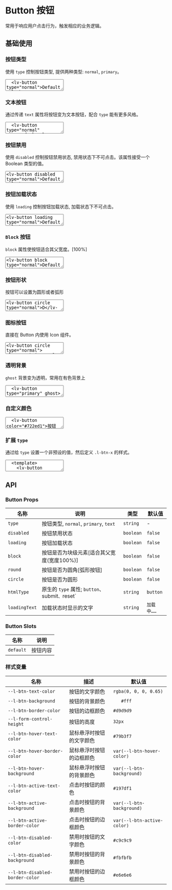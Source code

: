 # Button 按钮

常用于响应用户点击行为，触发相应的业务逻辑。

## 基础使用

<script setup>
  import { Button } from '../../src'
</script>

### 按钮类型

使用 `type` 控制按钮类型, 提供两种类型: `normal`, `primary`。

<ClientOnly>
  <CodePreview>
  <textarea lang="vue-html">
  <lv-button type="normal">Default</lv-button>
  <lv-button type="primary" class="ml-10">Primary</lv-button>
  </textarea>
  </CodePreview>
</ClientOnly>

### 文本按钮

通过传递 `text` 属性将按钮变为文本按钮，配合 `type` 能有更多风格。

<ClientOnly>
  <CodePreview>
  <textarea lang="vue-html">
  <lv-button type="normal" text>Default</lv-button>
  <lv-button type="primary" text class="ml-10">Primary</lv-button>
  </textarea>
  </CodePreview>
</ClientOnly>

### 按钮禁用

使用 `disabled` 控制按钮禁用状态, 禁用状态下不可点击。该属性接受一个 Boolean 类型的值。

<ClientOnly><CodePreview>
<textarea lang="vue-html">
<lv-button disabled type="normal">Default</lv-button>
<lv-button type="text" class="ml-10" disabled>Text</lv-button>
</textarea>
</CodePreview></ClientOnly>

### 按钮加载状态

使用 `loading` 控制按钮加载状态, 加载状态下不可点击。

<ClientOnly><CodePreview>
<textarea lang="vue-html">
<lv-button loading type="normal">Default</lv-button>
<lv-button type="primary" loading class="ml-10">Primary</lv-button>
</textarea>
</CodePreview></ClientOnly>

### `Block` 按钮

`block` 属性使按钮适合其父宽度。[100%]

<ClientOnly><CodePreview>
<textarea lang="vue-html">
<lv-button block type="normal">Default</lv-button>
<lv-button type="primary" block class="mt-15">Text</lv-button>
</textarea>
</CodePreview></ClientOnly>

### 按钮形状

按钮可以设置为圆形或者弧形

<ClientOnly><CodePreview>
<textarea lang="vue-html">
<lv-button circle type="normal">D</lv-button>
<lv-button type="primary" round class="ml-10">Text</lv-button>
</textarea>
</CodePreview></ClientOnly>

### 图标按钮

直接在 Button 内使用 Icon 组件。

<ClientOnly><CodePreview>
<textarea lang="vue-html">
<lv-button circle type="normal">
<lv-search-icon></lv-search-icon>
</lv-button>
<lv-button type="primary" round class="ml-10">
<lv-search-icon></lv-search-icon>
<span>Search</span>
</lv-button>
</textarea>
</CodePreview></ClientOnly>

### 透明背景

`ghost` 背景变为透明，常用在有色背景上

<ClientOnly>
  <CodePreview>
  <textarea lang="vue-html">
  <lv-button type="primary" ghost>透明按钮</lv-button>
  </textarea>
  </CodePreview>
</ClientOnly>

### 自定义颜色

<ClientOnly>
  <CodePreview>
  <textarea lang="vue-html">
  <lv-button color="#722ed1">按钮</lv-button>
  <lv-button color="#eb2f96" ghost class="ml-10">按钮</lv-button>
  <lv-button color="#4998f4" text class="ml-10">按钮</lv-button>
  </textarea>
  </CodePreview>
</ClientOnly>

### 扩展 `type`

通过给 `type` 设置一个非预设的值，然后定义 `.l-btn-x` 的样式。

<ClientOnly>
  <CodePreview>
  <textarea lang="vue">
  <template>
    <lv-button type="blue">蓝色按钮</lv-button>
    <lv-button type="gradient" class="ml-10">渐变按钮</lv-button>
  </template>
  <style>
    .l-btn-blue {
      --l-btn-border-color: #1677ff;
      --l-btn-hover-border-color: #4096ff;
      --l-btn-active-border-color: #0958d9;
    }
    .l-btn-gradient {
      border: none;
      --l-btn-color: #389e0d;
      --l-btn-active-color: #0fd850;
      --l-btn-background: linear-gradient(90deg, #0fd850 0%, #f9f047 100%);
      --l-btn-hover-background: linear-gradient(90deg, #2af06a 0%, #fbf478 100%);
      --l-btn-active-background: linear-gradient(90deg, #0a9036 0%, #ece008 100%);
    }
  </style>
  </textarea>
  <template #preview>
    <Button type="blue">蓝色按钮</Button>
    <Button type="gradient" class="ml-10">渐变按钮</Button>
  </template>
  </CodePreview>
</ClientOnly>

## API

### Button Props

| 名称          | 说明                                           | 类型      | 默认值     |
| ------------- | ---------------------------------------------- | --------- | ---------- |
| `type`        | 按钮类型, `normal`, `primary`, `text`          | `string`  | -          |
| `disabled`    | 按钮禁用状态                                   | `boolean` | `false`    |
| `loading`     | 按钮加载状态                                   | `boolean` | `false`    |
| `block`       | 按钮是否为块级元素[适合其父宽度(宽度100%)]     | `boolean` | `false`    |
| `round`       | 按钮是否为圆角[弧形按钮]                       | `boolean` | `false`    |
| `circle`      | 按钮是否为圆形                                 | `boolean` | `false`    |
| `htmlType`    | 原生的 `type` 属性; `button`、submit`、`reset` | `string`  | `button`   |
| `loadingText` | 加载状态时显示的文字                           | `string`  | `加载中……` |

### Button Slots

| 名称      | 说明     |
| --------- | -------- |
| `default` | 按钮内容 |

### 样式变量

| 名称                            | 描述                     | 默认值                      |
| ------------------------------- | ------------------------ | --------------------------- |
| `--l-btn-text-color`            | 按钮的文字颜色           | `rgba(0, 0, 0, 0.65)`       |
| `--l-btn-background`            | 按钮的背景颜色           | `	#fff`                      |
| `--l-btn-border-color`          | 按钮的边框颜色           | `#d9d9d9`                   |
| `--l-form-control-height`       | 按钮的高度               | `32px`                      |
| `--l-btn-hover-text-color`      | 鼠标悬浮时按钮的文字颜色 | `#79b3f7`                   |
| `--l-btn-hover-border-color`    | 鼠标悬浮时按钮的边框颜色 | `var(--l-btn-hover-color)`  |
| `--l-btn-hover-background`      | 鼠标悬浮时按钮的背景颜色 | `var(--l-btn-background)`   |
| `--l-btn-active-text-color`     | 点击时按钮的颜色         | `#197df1`                   |
| `--l-btn-active-background`     | 点击时按钮的背景颜色     | `var(--l-btn-background)`   |
| `--l-btn-active-border-color`   | 点击时按钮的边框颜色     | `var(--l-btn-active-color)` |
| `--l-btn-disabled-color`        | 禁用时按钮的文字颜色     | `#c9c9c9`                   |
| `--l-btn-disabled-background`   | 禁用时按钮的背景颜色     | `#fbfbfb`                   |
| `--l-btn-disabled-border-color` | 禁用时按钮的边框颜色     | `#e6e6e6`                   |
